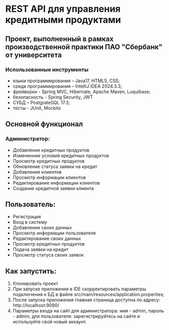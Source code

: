 # REST API для управления кредитными продуктами
## Проект, выполненный в рамках производственной практики ПАО "Сбербанк" от университета

### Использованные инструменты
- языки программирования – Java17, HTML5, CSS;
- среда программирования – IntelliJ IDEA 2024.3.3;
- фрейворки - Spring MVC, Hibernate, Apache Maven, Luquibase;
- безопасность - Spring Security, JWT 
- СУБД – PostgrateSQL 17.3;
- тесты - JUnit, Mockito

## Основной функционал
### Администратор:
- Добавление кредитных продуктов
- Измененние условий кредитных продуктов
- Просмотр кредитных продуктов
- Обновление статуса заявки на кредит
- Добавление клиентов
- Просмотр информации клиентов
- Редактирование информации клиентов
- Создание кредитной заявки клиента

## Пользователь:
- Регистрация
- Вход в систему
- Добавление своих данных
- Просмотр информации пользователя
- Редактирование своих данных
- Просмотр кредитных продуктов
- Подача заявки на кредит
- Просмотр статуса своих заявок

## Как запустить:
1. Клонировать проект
2. При запуске приложения в IDE скорректировать параметры подключения к БД в файле src/main/resources/application.properties;
3. После запуска приложения главная страница доступна по адресу: http://localhost:9090/
4. Параметры входа на сайт для администратора: имя - admin, пароль - admin; для пользователя: зарегистрируйтесь на сайте и используйте свой новый аккаунт.
